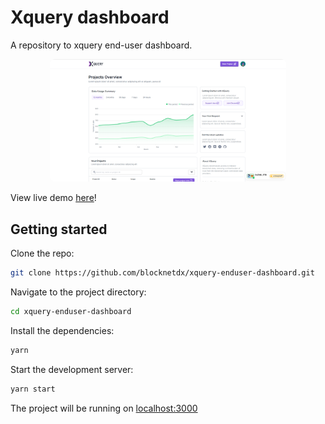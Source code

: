 # Xquery dashboard

A repository to xquery end-user dashboard.

<div align="center">
  <img style="border-radius: 8px" width="75%" src="assets/xquery-dashboard.png">
</div>

View live demo [here](https://xquery-v1.vercel.app/)!

## Getting started

Clone the repo:

```bash
git clone https://github.com/blocknetdx/xquery-enduser-dashboard.git
```

Navigate to the project directory:

```bash
cd xquery-enduser-dashboard
```

Install the dependencies:

```bash
yarn
```

Start the development server:

```bash
yarn start
```

The project will be running on [localhost:3000](http://localhost:3000)
